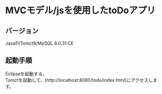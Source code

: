 # MVCモデル/jsを使用したtoDoアプリ  
## バージョン  
Java11/Tomct9/MySQL 8.0.31.CE  
## 起動手順  
Eclipseを起動する。  
Tomctを起動して、(http://localhost:8080/todo/index.html)にアクセスします。

